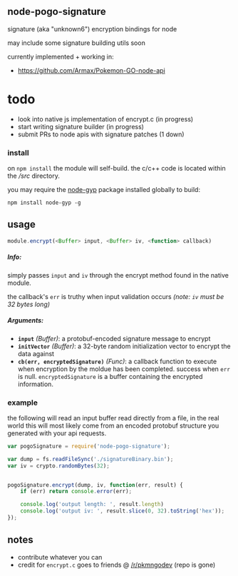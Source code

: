## node-pogo-signature
signature (aka "unknown6") encryption bindings for node

may include some signature building utils soon

currently implemented + working in:
* https://github.com/Armax/Pokemon-GO-node-api

# todo
* look into native js implementation of encrypt.c (in progress)
* start writing signature builder (in progress)
* submit PRs to node apis with signature patches (1 down)

### install
on `npm install` the module will self-build. the c/c++ code is located within the _/src_ directory.

you may require the [node-gyp](https://github.com/nodejs/node-gyp) package installed globally to build:

`npm install node-gyp -g`

## usage
```javascript
module.encrypt(<Buffer> input, <Buffer> iv, <function> callback)
```
##### Info:

simply passes `input` and `iv` through the encrypt method found in the native module.

the callback's `err` is truthy when input validation occurs _(note: `iv` must be 32 bytes long)_

##### Arguments:
* **`input`** _(Buffer)_: a protobuf-encoded signature message to encrypt
* **`initVector`** _(Buffer)_: a 32-byte random initialization vector to encrypt the data against
* **`cb(err, encryptedSignature)`** _(Func)_: a callback function to execute when encryption by the moldue has been completed. success when `err` is null. `encryptedSignature` is a buffer containing the encrypted information.

### example
the following will read an input buffer read directly from a file, in the real world this will most likely come from an encoded protobuf structure you generated with your api requests.
```javascript
var pogoSignature = require('node-pogo-signature');

var dump = fs.readFileSync('./signatureBinary.bin');
var iv = crypto.randomBytes(32);


pogoSignature.encrypt(dump, iv, function(err, result) {
	if (err) return console.error(err);

	console.log('output length: ', result.length)
    console.log('output iv: ', result.slice(0, 32).toString('hex'));
});
```

## notes

* contribute whatever you can
* credit for `encrypt.c` goes to friends @ [/r/pkmngodev](https://github.com/pkmngodev/Unknown6) (repo is gone)
